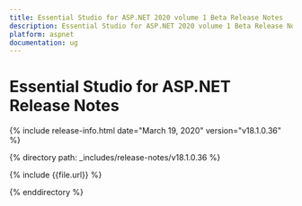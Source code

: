 ```yaml
---
title: Essential Studio for ASP.NET 2020 volume 1 Beta Release Notes  
description: Essential Studio for ASP.NET 2020 volume 1 Beta Release Notes  
platform: aspnet
documentation: ug
---
```


# Essential Studio for ASP.NET  Release Notes  

{% include release-info.html date="March 19, 2020"  version="v18.1.0.36" %} 


{% directory path: _includes/release-notes/v18.1.0.36 %}

{% include {{file.url}} %}

{% enddirectory %}